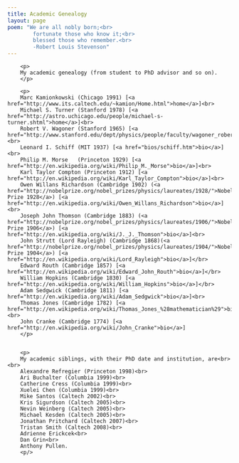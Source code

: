 ```yaml
---
title: Academic Genealogy
layout: page
poem: "We are all nobly born;<br>
		fortunate those who know it;<br>
		blessed those who remember.<br>
		-Robert Louis Stevenson"
---
```


		<p>
		My academic genealogy (from student to PhD advisor and so on).
		</p>	

		<p>
		Marc Kamionkowski (Chicago 1991) [<a href="http://www.its.caltech.edu/~kamion/Home.html">home</a>]<br>
		Michael S. Turner (Stanford 1978) [<a href="http://astro.uchicago.edu/people/michael-s-turner.shtml">home</a>]<br>
		Robert V. Wagoner (Stanford 1965) [<a href="http://www.stanford.edu/dept/physics/people/faculty/wagoner_robert.html">home</a>]<br>
		Leonard I. Schiff (MIT 1937) [<a href="bios/schiff.htm">bio</a>]<br>
		Philip M. Morse   (Princeton 1929) [<a href="http://en.wikipedia.org/wiki/Philip_M._Morse">bio</a>]<br>
		Karl Taylor Compton (Princeton 1912) [<a href="http://en.wikipedia.org/wiki/Karl_Taylor_Compton">bio</a>]<br>
		Owen Willans Richardson (Cambridge 1902) (<a href="http://nobelprize.org/nobel_prizes/physics/laureates/1928/">Nobel Prize 1928</a>) [<a href="http://en.wikipedia.org/wiki/Owen_Willans_Richardson">bio</a>]<br>
		Joseph John Thomson (Cambridge 1883) (<a href="http://nobelprize.org/nobel_prizes/physics/laureates/1906/">Nobel Prize 1906</a>) [<a href="http://en.wikipedia.org/wiki/J._J._Thomson">bio</a>]<br>
		John Strutt (Lord Rayleigh) (Cambridge 1868)(<a href="http://nobelprize.org/nobel_prizes/physics/laureates/1904/">Nobel Prize 1904</a>) [<a href="http://en.wikipedia.org/wiki/Lord_Rayleigh">bio</a>]</br>
		Edward Routh (Cambridge 1857) [<a href="http://en.wikipedia.org/wiki/Edward_John_Routh">bio</a>]</br>
		William Hopkins (Cambridge 1830) [<a href="http://en.wikipedia.org/wiki/William_Hopkins">bio</a>]</br>
		Adam Sedgwick (Cambridge 1811) [<a href="http://en.wikipedia.org/wiki/Adam_Sedgwick">bio</a>]<br>
		Thomas Jones (Cambridge 1782) [<a href="http://en.wikipedia.org/wiki/Thomas_Jones_%28mathematician%29">bio</a>]<br>
		John Cranke (Cambridge 1774) [<a href="http://en.wikipedia.org/wiki/John_Cranke">bio</a>]
		</p>	


		<p>
		My academic siblings, with their PhD date and institution, are<br><br>
		Alexandre Refregier (Princeton 1998)<br>
		Ari Buchalter (Columbia 1999)<br>
		Catherine Cress (Columbia 1999)<br>
		Xuelei Chen (Columbia 1999)<br>
		Mike Santos (Caltech 2002)<br>
		Kris Sigurdson (Caltech 2005)<br>
		Nevin Weinberg (Caltech 2005)<br>
		Michael Kesden (Caltech 2005)<br>
		Jonathan Pritchard (Caltech 2007)<br>
		Tristan Smith (Caltech 2008)<br>
		Adrienne Erickcek<br>
		Dan Grin<br>
		Anthony Pullen.
		<p/>